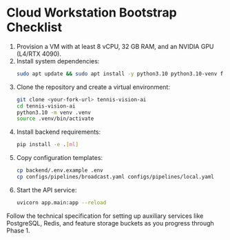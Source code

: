 # Cloud Workstation Bootstrap Checklist

1. Provision a VM with at least 8 vCPU, 32 GB RAM, and an NVIDIA GPU (L4/RTX 4090).
2. Install system dependencies:
   ```bash
   sudo apt update && sudo apt install -y python3.10 python3.10-venv ffmpeg libgl1
   ```
3. Clone the repository and create a virtual environment:
   ```bash
   git clone <your-fork-url> tennis-vision-ai
   cd tennis-vision-ai
   python3.10 -m venv .venv
   source .venv/bin/activate
   ```
4. Install backend requirements:
   ```bash
   pip install -e .[ml]
   ```
5. Copy configuration templates:
   ```bash
   cp backend/.env.example .env
   cp configs/pipelines/broadcast.yaml configs/pipelines/local.yaml
   ```
6. Start the API service:
   ```bash
   uvicorn app.main:app --reload
   ```

Follow the technical specification for setting up auxiliary services like
PostgreSQL, Redis, and feature storage buckets as you progress through Phase 1.
